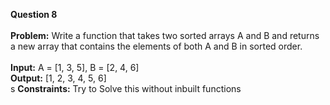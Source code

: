 **Question 8**<br />
<br />
**Problem:** Write a function that takes two sorted arrays A and B and returns a new array that contains the elements of both A and B in sorted order.<br />
<br />
**Input:** A = [1, 3, 5], B = [2, 4, 6]<br />
**Output:** [1, 2, 3, 4, 5, 6]<br />s
**Constraints:** Try to Solve this without inbuilt functions